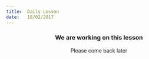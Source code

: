 ```yaml
---
title:  Daily Lesson
date:   18/02/2017
---
```


### <center>We are working on this lesson</center>
<center>Please come back later</center>